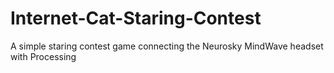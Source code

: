 Internet-Cat-Staring-Contest
============================

A simple staring contest game connecting the Neurosky MindWave headset with Processing